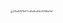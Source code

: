 <img src="https://cdn.jsdelivr.net/gh/WyattIsaac/Picture@master/uPic/%202020%2004%2008%2018%2044410a97976477c26a8ed04c30f38ef1d1.JPG" alt="410a97976477c26a8ed04c30f38ef1d1" style="zoom: 25%;" />